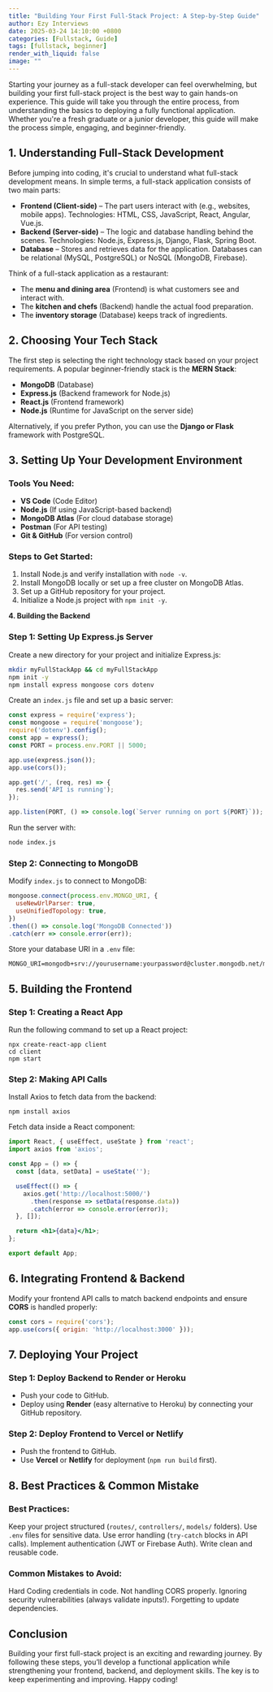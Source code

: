 ```yaml
---
title: "Building Your First Full-Stack Project: A Step-by-Step Guide"
author: Ezy Interviews
date: 2025-03-24 14:10:00 +0800
categories: [Fullstack, Guide]
tags: [fullstack, beginner]
render_with_liquid: false
image: ""
---
```


Starting your journey as a full-stack developer can feel overwhelming, but building your first full-stack project is the best way to gain hands-on experience. This guide will take you through the entire process, from understanding the basics to deploying a fully functional application. Whether you're a fresh graduate or a junior developer, this guide will make the process simple, engaging, and beginner-friendly.

## **1. Understanding Full-Stack Development**

Before jumping into coding, it's crucial to understand what full-stack development means. In simple terms, a full-stack application consists of two main parts:

* **Frontend (Client-side)** – The part users interact with (e.g., websites, mobile apps). Technologies: HTML, CSS, JavaScript, React, Angular, Vue.js.  
* **Backend (Server-side)** – The logic and database handling behind the scenes. Technologies: Node.js, Express.js, Django, Flask, Spring Boot.  
* **Database** – Stores and retrieves data for the application. Databases can be relational (MySQL, PostgreSQL) or NoSQL (MongoDB, Firebase).

Think of a full-stack application as a restaurant:

* The **menu and dining area** (Frontend) is what customers see and interact with.  
* The **kitchen and chefs** (Backend) handle the actual food preparation.  
* The **inventory storage** (Database) keeps track of ingredients.

## **2. Choosing Your Tech Stack**

The first step is selecting the right technology stack based on your project requirements. A popular beginner-friendly stack is the **MERN Stack**:

* **MongoDB** (Database)  
* **Express.js** (Backend framework for Node.js)  
* **React.js** (Frontend framework)  
* **Node.js** (Runtime for JavaScript on the server side)

Alternatively, if you prefer Python, you can use the **Django or Flask** framework with PostgreSQL.

## **3. Setting Up Your Development Environment**

### **Tools You Need:**

* **VS Code** (Code Editor)  
* **Node.js** (If using JavaScript-based backend)  
* **MongoDB Atlas** (For cloud database storage)  
* **Postman** (For API testing)  
* **Git & GitHub** (For version control)

### **Steps to Get Started:**

1. Install Node.js and verify installation with `node -v`.  
2. Install MongoDB locally or set up a free cluster on MongoDB Atlas.  
3. Set up a GitHub repository for your project.  
4. Initialize a Node.js project with `npm init -y`.

**4. Building the Backend**

### **Step 1: Setting Up Express.js Server**

Create a new directory for your project and initialize Express.js:

```sh
mkdir myFullStackApp && cd myFullStackApp  
npm init -y  
npm install express mongoose cors dotenv
```

Create an `index.js` file and set up a basic server:

```js
const express = require('express');  
const mongoose = require('mongoose');  
require('dotenv').config();  
const app = express();  
const PORT = process.env.PORT || 5000;

app.use(express.json());  
app.use(cors());

app.get('/', (req, res) => {  
  res.send('API is running');  
});

app.listen(PORT, () => console.log(`Server running on port ${PORT}`));
```

Run the server with:

```sh
node index.js
```

### **Step 2: Connecting to MongoDB**

Modify `index.js` to connect to MongoDB:

```js
mongoose.connect(process.env.MONGO_URI, {  
  useNewUrlParser: true,  
  useUnifiedTopology: true,  
})  
.then(() => console.log('MongoDB Connected'))  
.catch(err => console.error(err));
```

Store your database URI in a `.env` file:

```properties
MONGO_URI=mongodb+srv://yourusername:yourpassword@cluster.mongodb.net/myDatabase
```

## **5. Building the Frontend**

### **Step 1: Creating a React App**

Run the following command to set up a React project:

```shell
npx create-react-app client  
cd client  
npm start
```

### **Step 2: Making API Calls**

Install Axios to fetch data from the backend:

```shell
npm install axios
```

Fetch data inside a React component:

```jsx
import React, { useEffect, useState } from 'react';  
import axios from 'axios';

const App = () => {  
  const [data, setData] = useState('');

  useEffect(() => {  
    axios.get('http://localhost:5000/')  
      .then(response => setData(response.data))  
      .catch(error => console.error(error));  
  }, []);

  return <h1>{data}</h1>;
};

export default App;
```

## **6. Integrating Frontend & Backend**

Modify your frontend API calls to match backend endpoints and ensure **CORS** is handled properly:

```jsx
const cors = require('cors');  
app.use(cors({ origin: 'http://localhost:3000' }));
```

## **7. Deploying Your Project**

### **Step 1: Deploy Backend to Render or Heroku**

* Push your code to GitHub.  
* Deploy using **Render** (easy alternative to Heroku) by connecting your GitHub repository.

### **Step 2: Deploy Frontend to Vercel or Netlify**

* Push the frontend to GitHub.  
* Use **Vercel** or **Netlify** for deployment (`npm run build` first).

## **8. Best Practices & Common Mistake**

### **Best Practices:**

 Keep your project structured (`routes/`, `controllers/`, `models/` folders).  Use `.env` files for sensitive data.  Use error handling (`try-catch` blocks in API calls).  Implement authentication (JWT or Firebase Auth).  Write clean and reusable code.

### **Common Mistakes to Avoid:**

 Hard Coding credentials in code.  Not handling CORS properly.  Ignoring security vulnerabilities (always validate inputs!).  Forgetting to update dependencies.

## **Conclusion**

Building your first full-stack project is an exciting and rewarding journey. By following these steps, you’ll develop a functional application while strengthening your frontend, backend, and deployment skills. The key is to keep experimenting and improving. Happy coding! 

